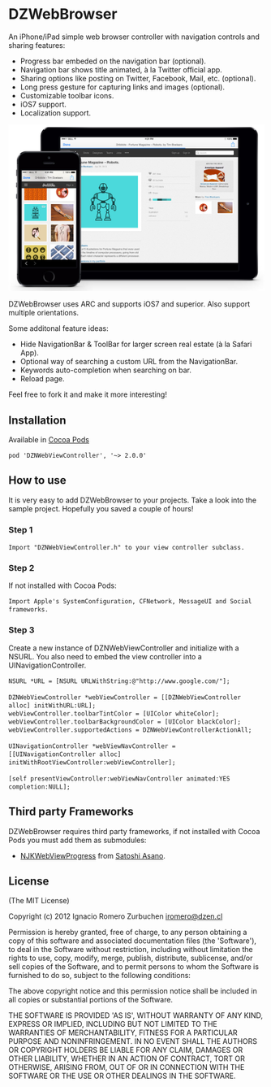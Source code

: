 # DZWebBrowser

An iPhone/iPad simple web browser controller with navigation controls and sharing features:
* Progress bar embeded on the navigation bar (optional).
* Navigation bar shows title animated, à la Twitter official app.
* Sharing options like posting on Twitter, Facebook, Mail, etc. (optional).
* Long press gesture for capturing links and images (optional).
* Customizable toolbar icons.
* iOS7 support.
* Localization support.

![DZWebBrowser](Docs/screenshot.jpg)

DZWebBrowser uses ARC and supports iOS7 and superior.
Also support multiple orientations.

Some additonal feature ideas:
- Hide NavigationBar & ToolBar for larger screen real estate (à la Safari App).
- Optional way of searching a custom URL from the NavigationBar.
- Keywords auto-completion when searching on bar.
- Reload page.

Feel free to fork it and make it more interesting!

## Installation
Available in [Cocoa Pods](http://cocoapods.org/?q=DZWebBrowser)
```
pod 'DZNWebViewController', '~> 2.0.0'
```

## How to use
It is very easy to add DZWebBrowser to your projects. Take a look into the sample project.
Hopefully you saved a couple of hours!

### Step 1
```
Import "DZNWebViewController.h" to your view controller subclass.
```

### Step 2
If not installed with Cocoa Pods:
```
Import Apple's SystemConfiguration, CFNetwork, MessageUI and Social frameworks.
```

### Step 3
Create a new instance of DZNWebViewController and initialize with a NSURL.
You also need to embed the view controller into a UINavigationController.
```
NSURL *URL = [NSURL URLWithString:@"http://www.google.com/"];

DZNWebViewController *webViewController = [[DZNWebViewController alloc] initWithURL:URL];
webViewController.toolbarTintColor = [UIColor whiteColor];
webViewController.toolbarBackgroundColor = [UIColor blackColor];
webViewController.supportedActions = DZNWebViewControllerActionAll;

UINavigationController *webViewNavController = [[UINavigationController alloc] initWithRootViewController:webViewController];

[self presentViewController:webViewNavController animated:YES completion:NULL];
```

## Third party Frameworks

DZWebBrowser requires third party frameworks, if not installed with Cocoa Pods you must add them as submodules:
- [NJKWebViewProgress](https://github.com/ninjinkun/NJKWebViewProgress) from [Satoshi Asano](https://github.com/ninjinkun).


## License
(The MIT License)

Copyright (c) 2012 Ignacio Romero Zurbuchen <iromero@dzen.cl>

Permission is hereby granted, free of charge, to any person obtaining a copy of this software and associated documentation files (the 'Software'), to deal in the Software without restriction, including without limitation the rights to use, copy, modify, merge, publish, distribute, sublicense, and/or sell copies of the Software, and to permit persons to whom the Software is furnished to do so, subject to the following conditions:

The above copyright notice and this permission notice shall be included in all copies or substantial portions of the Software.

THE SOFTWARE IS PROVIDED 'AS IS', WITHOUT WARRANTY OF ANY KIND, EXPRESS OR IMPLIED, INCLUDING BUT NOT LIMITED TO THE WARRANTIES OF MERCHANTABILITY, FITNESS FOR A PARTICULAR PURPOSE AND NONINFRINGEMENT. IN NO EVENT SHALL THE AUTHORS OR COPYRIGHT HOLDERS BE LIABLE FOR ANY CLAIM, DAMAGES OR OTHER LIABILITY, WHETHER IN AN ACTION OF CONTRACT, TORT OR OTHERWISE, ARISING FROM, OUT OF OR IN CONNECTION WITH THE SOFTWARE OR THE USE OR OTHER DEALINGS IN THE SOFTWARE.
